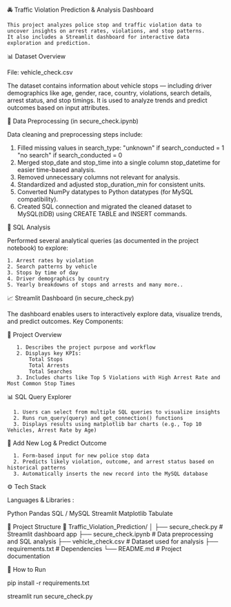 🚔 Traffic Violation Prediction & Analysis Dashboard

    This project analyzes police stop and traffic violation data to uncover insights on arrest rates, violations, and stop patterns.
    It also includes a Streamlit dashboard for interactive data exploration and prediction.

📊 Dataset Overview

   File: vehicle_check.csv
   
   The dataset contains information about vehicle stops — including driver demographics like age, gender, race, country, violations, search details, arrest status, and stop timings.
   It is used to analyze trends and predict outcomes based on input attributes.

🧹 Data Preprocessing (in secure_check.ipynb)

   Data cleaning and preprocessing steps include:
   
   1. Filled missing values in search_type:
       "unknown" if search_conducted = 1
       "no search" if search_conducted = 0
   2. Merged stop_date and stop_time into a single column stop_datetime for easier time-based analysis.
   3. Removed unnecessary columns not relevant for analysis.
   4. Standardized and adjusted stop_duration_min for consistent units.
   5. Converted NumPy datatypes to Python datatypes (for MySQL compatibility).
   6. Created SQL connection and migrated the cleaned dataset to MySQL(tiDB) using CREATE TABLE and INSERT commands.

🧠 SQL Analysis

   Performed several analytical queries (as documented in the project notebook) to explore:
   
    1. Arrest rates by violation
    2. Search patterns by vehicle
    3. Stops by time of day
    4. Driver demographics by country
    5. Yearly breakdowns of stops and arrests and many more..

📈 Streamlit Dashboard (in secure_check.py)

   The dashboard enables users to interactively explore data, visualize trends, and predict outcomes.
   Key Components:
   
   📘 Project Overview
   
       1. Describes the project purpose and workflow
       2. Displays key KPIs:
           Total Stops
           Total Arrests
           Total Searches
       3. Includes charts like Top 5 Violations with High Arrest Rate and Most Common Stop Times
       
   📊 SQL Query Explorer
   
      1. Users can select from multiple SQL queries to visualize insights
      2. Runs run_query(query) and get_connection() functions
      3. Displays results using matplotlib bar charts (e.g., Top 10 Vehicles, Arrest Rate by Age)
      
   📝 Add New Log & Predict Outcome
   
      1. Form-based input for new police stop data
      2. Predicts likely violation, outcome, and arrest status based on historical patterns
      3. Automatically inserts the new record into the MySQL database

⚙️ Tech Stack

Languages & Libraries : 

  Python
  Pandas
  SQL / MySQL
  Streamlit
  Matplotlib
  Tabulate

📂 Project Structure
📁 Traffic_Violation_Prediction/
│
├── secure_check.py          # Streamlit dashboard app
├── secure_check.ipynb       # Data preprocessing and SQL analysis
├── vehicle_check.csv        # Dataset used for analysis
├── requirements.txt         # Dependencies
└── README.md                # Project documentation

🚀 How to Run

pip install -r requirements.txt

streamlit run secure_check.py

